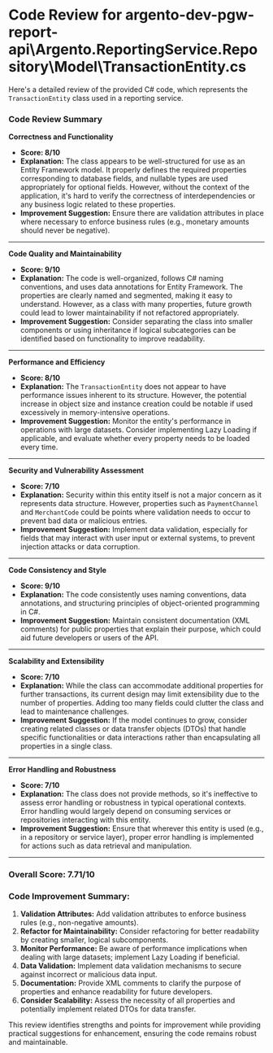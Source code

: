 # Code Review for argento-dev-pgw-report-api\Argento.ReportingService.Repository\Model\TransactionEntity.cs

Here's a detailed review of the provided C# code, which represents the `TransactionEntity` class used in a reporting service.

### Code Review Summary

**Correctness and Functionality**
- **Score: 8/10**
- **Explanation:** The class appears to be well-structured for use as an Entity Framework model. It properly defines the required properties corresponding to database fields, and nullable types are used appropriately for optional fields. However, without the context of the application, it's hard to verify the correctness of interdependencies or any business logic related to these properties.
- **Improvement Suggestion:** Ensure there are validation attributes in place where necessary to enforce business rules (e.g., monetary amounts should never be negative).

---

**Code Quality and Maintainability**
- **Score: 9/10**
- **Explanation:** The code is well-organized, follows C# naming conventions, and uses data annotations for Entity Framework. The properties are clearly named and segmented, making it easy to understand. However, as a class with many properties, future growth could lead to lower maintainability if not refactored appropriately.
- **Improvement Suggestion:** Consider separating the class into smaller components or using inheritance if logical subcategories can be identified based on functionality to improve readability.

---

**Performance and Efficiency**
- **Score: 8/10**
- **Explanation:** The `TransactionEntity` does not appear to have performance issues inherent to its structure. However, the potential increase in object size and instance creation could be notable if used excessively in memory-intensive operations.
- **Improvement Suggestion:** Monitor the entity's performance in operations with large datasets. Consider implementing Lazy Loading if applicable, and evaluate whether every property needs to be loaded every time.

---

**Security and Vulnerability Assessment**
- **Score: 7/10**
- **Explanation:** Security within this entity itself is not a major concern as it represents data structure. However, properties such as `PaymentChannel` and `MerchantCode` could be points where validation needs to occur to prevent bad data or malicious entries.
- **Improvement Suggestion:** Implement data validation, especially for fields that may interact with user input or external systems, to prevent injection attacks or data corruption.

---

**Code Consistency and Style**
- **Score: 9/10**
- **Explanation:** The code consistently uses naming conventions, data annotations, and structuring principles of object-oriented programming in C#. 
- **Improvement Suggestion:** Maintain consistent documentation (XML comments) for public properties that explain their purpose, which could aid future developers or users of the API.

---

**Scalability and Extensibility**
- **Score: 7/10**
- **Explanation:** While the class can accommodate additional properties for further transactions, its current design may limit extensibility due to the number of properties. Adding too many fields could clutter the class and lead to maintenance challenges.
- **Improvement Suggestion:** If the model continues to grow, consider creating related classes or data transfer objects (DTOs) that handle specific functionalities or data interactions rather than encapsulating all properties in a single class.

---

**Error Handling and Robustness**
- **Score: 7/10**
- **Explanation:** The class does not provide methods, so it's ineffective to assess error handling or robustness in typical operational contexts. Error handling would largely depend on consuming services or repositories interacting with this entity.
- **Improvement Suggestion:** Ensure that wherever this entity is used (e.g., in a repository or service layer), proper error handling is implemented for actions such as data retrieval and manipulation.

---

### Overall Score: 7.71/10

### Code Improvement Summary:
1. **Validation Attributes:** Add validation attributes to enforce business rules (e.g., non-negative amounts).
2. **Refactor for Maintainability:** Consider refactoring for better readability by creating smaller, logical subcomponents.
3. **Monitor Performance:** Be aware of performance implications when dealing with large datasets; implement Lazy Loading if beneficial.
4. **Data Validation:** Implement data validation mechanisms to secure against incorrect or malicious data input.
5. **Documentation:** Provide XML comments to clarify the purpose of properties and enhance readability for future developers.
6. **Consider Scalability:** Assess the necessity of all properties and potentially implement related DTOs for data transfer.

This review identifies strengths and points for improvement while providing practical suggestions for enhancement, ensuring the code remains robust and maintainable.